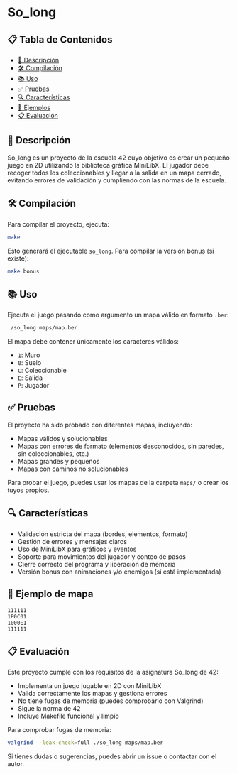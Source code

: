 # So_long

## 📋 Tabla de Contenidos
- [📝 Descripción](#-descripción)
- [🛠️ Compilación](#️-compilación)
- [📚 Uso](#-uso)
- [✅ Pruebas](#-pruebas)
- [🔍 Características](#-características)
- [🧪 Ejemplos](#-ejemplos)
- [📋 Evaluación](#-evaluación)

## 📝 Descripción

So_long es un proyecto de la escuela 42 cuyo objetivo es crear un pequeño juego en 2D utilizando la biblioteca gráfica MiniLibX. El jugador debe recoger todos los coleccionables y llegar a la salida en un mapa cerrado, evitando errores de validación y cumpliendo con las normas de la escuela.

## 🛠️ Compilación

Para compilar el proyecto, ejecuta:

```bash
make
```

Esto generará el ejecutable `so_long`. Para compilar la versión bonus (si existe):

```bash
make bonus
```

## 📚 Uso

Ejecuta el juego pasando como argumento un mapa válido en formato `.ber`:

```bash
./so_long maps/map.ber
```

El mapa debe contener únicamente los caracteres válidos:
- `1`: Muro
- `0`: Suelo
- `C`: Coleccionable
- `E`: Salida
- `P`: Jugador

## ✅ Pruebas

El proyecto ha sido probado con diferentes mapas, incluyendo:
- Mapas válidos y solucionables
- Mapas con errores de formato (elementos desconocidos, sin paredes, sin coleccionables, etc.)
- Mapas grandes y pequeños
- Mapas con caminos no solucionables

Para probar el juego, puedes usar los mapas de la carpeta `maps/` o crear los tuyos propios.

## 🔍 Características
- Validación estricta del mapa (bordes, elementos, formato)
- Gestión de errores y mensajes claros
- Uso de MiniLibX para gráficos y eventos
- Soporte para movimientos del jugador y conteo de pasos
- Cierre correcto del programa y liberación de memoria
- Versión bonus con animaciones y/o enemigos (si está implementada)

## 🧪 Ejemplo de mapa

```
111111
1P0C01
1000E1
111111
```

## 📋 Evaluación

Este proyecto cumple con los requisitos de la asignatura So_long de 42:
- Implementa un juego jugable en 2D con MiniLibX
- Valida correctamente los mapas y gestiona errores
- No tiene fugas de memoria (puedes comprobarlo con Valgrind)
- Sigue la norma de 42
- Incluye Makefile funcional y limpio

Para comprobar fugas de memoria:
```bash
valgrind --leak-check=full ./so_long maps/map.ber
```

Si tienes dudas o sugerencias, puedes abrir un issue o contactar con el autor.
